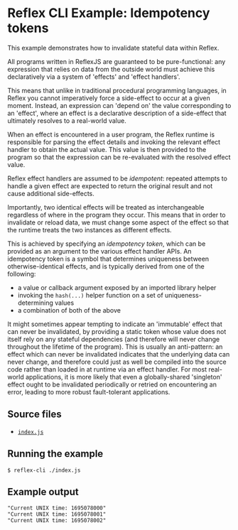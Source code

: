 # Reflex CLI Example: Idempotency tokens

This example demonstrates how to invalidate stateful data within Reflex.

All programs written in ReflexJS are guaranteed to be pure-functional: any expression that relies on data from the outside world must achieve this declaratively via a system of 'effects' and 'effect handlers'.

This means that unlike in traditional procedural programming languages, in Reflex you cannot imperatively force a side-effect to occur at a given moment. Instead, an expression can 'depend on' the value corresponding to an 'effect', where an effect is a declarative description of a side-effect that ultimately resolves to a real-world value.

When an effect is encountered in a user program, the Reflex runtime is responsible for parsing the effect details and invoking the relevant effect handler to obtain the actual value. This value is then provided to the program so that the expression can be re-evaluated with the resolved effect value.

Reflex effect handlers are assumed to be *idempotent*: repeated attempts to handle a given effect are expected to return the original result and not cause additional side-effects.

Importantly, two identical effects will be treated as interchangeable regardless of where in the program they occur. This means that in order to invalidate or reload data, we must change some aspect of the effect so that the runtime treats the two instances as different effects.

This is achieved by specifying an *idempotency token*, which can be provided as an argument to the various effect handler APIs. An idempotency token is a symbol that determines uniqueness between otherwise-identical effects, and is typically derived from one of the following:

- a value or callback argument exposed by an imported library helper
- invoking the `hash(...)` helper function on a set of uniqueness-determining values
- a combination of both of the above

It might sometimes appear tempting to indicate an 'immutable' effect that can never be invalidated, by providing a static token whose value does not itself rely on any stateful dependencies (and therefore will never change throughout the lifetime of the program). This is usually an anti-pattern: an effect which can never be invalidated indicates that the underlying data can never change, and therefore could just as well be compiled into the source code rather than loaded in at runtime via an effect handler. For most real-world applications, it is more likely that even a globally-shared 'singleton' effect ought to be invalidated periodically or retried on encountering an error, leading to more robust fault-tolerant applications.

## Source files

- [`index.js`](./index.js)

## Running the example

```shell
$ reflex-cli ./index.js
```

## Example output

```
"Current UNIX time: 1695078000"
"Current UNIX time: 1695078001"
"Current UNIX time: 1695078002"
```
